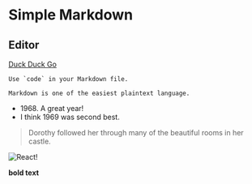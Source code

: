 # Simple Markdown
## Editor

[Duck Duck Go](https://duckduckgo.com)

``Use `code` in your Markdown file.``	

```  
Markdown is one of the easiest plaintext language.  
```

- 1968\. A great year!
- I think 1969 was second best.


> Dorothy followed her through many of the beautiful rooms in her castle.

![React!](https://pbs.twimg.com/profile_images/446356636710363136/OYIaJ1KK_400x400.png )

**bold text**